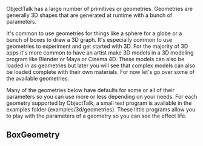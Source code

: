 ObjectTalk has a large number of primitives or geometries. Geometries are
generally 3D shapes that are generated at runtime with a bunch of parameters.

It's common to use geometries for things like a sphere for a globe or a
bunch of boxes to draw a 3D graph. It's especially common to use geometries
to experiment and get started with 3D. For the majority of 3D apps it's more
common to have an artist make 3D models in a 3D modeling program like Blender or Maya or Cinema 4D. These models can also be loaded in as
geometries but later you will see that complex models can also be loaded
complete with their own materials. For now let's go over some of the
available geometries.

Many of the geometries below have defaults for some or all of their parameters so you can use more or less depending on your needs. For
each geometry supported by ObjectTalk, a small test program is available
in the examples folder (examples/3d/geometries). These little programs
allow you to play with the parameters of a geometry so you can see
the effect life.

## BoxGeometry
